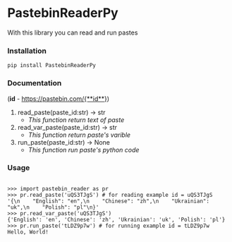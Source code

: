 # PastebinReaderPy

With this library you can read and run pastes

### Installation

```
pip install PastebinReaderPy
```

### Documentation
(**id** - https://pastebin.com/{**id**})

1. read_paste(paste_id:str) -> str
   - _This function return text of paste_
2. read_var_paste(paste_id:str) -> str
   - _This function return paste's varible_
3. run_paste(paste_id:str) -> None
   - _This function run paste's python code_

### Usage
```

>>> import pastebin_reader as pr
>>> pr.read_paste('uQS3TJgS') # for reading example id = uQS3TJgS
'{\n    "English": "en",\n    "Chinese": "zh",\n    "Ukrainian": "uk",\n    "Polish": "pl"\n}'
>>> pr.read_var_paste('uQS3TJgS')
{'English': 'en', 'Chinese': 'zh', 'Ukrainian': 'uk', 'Polish': 'pl'}
>>> pr.run_paste('tLDZ9p7w') # for running example id = tLDZ9p7w
Hello, World!

```
